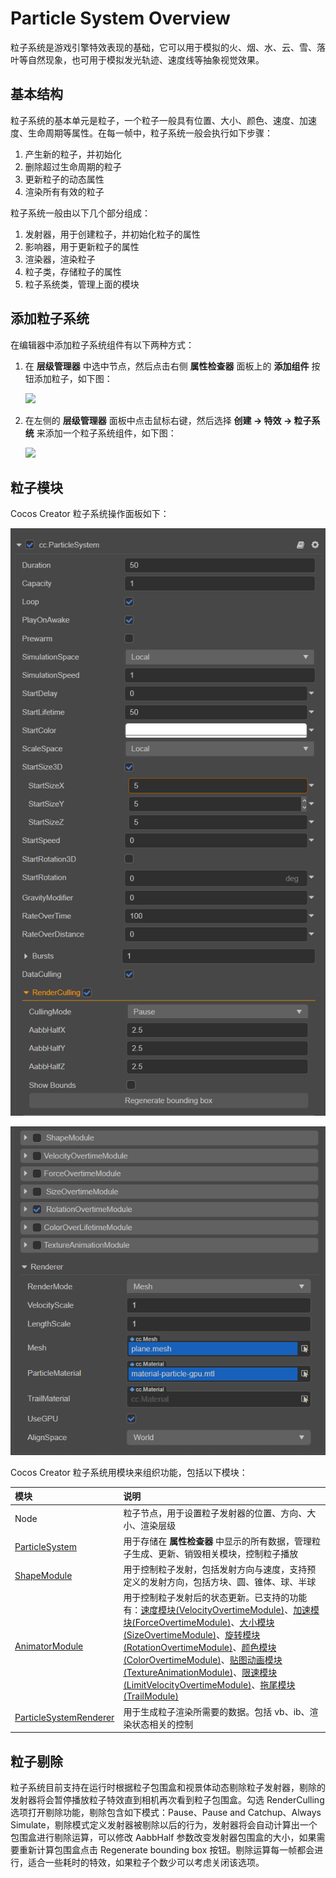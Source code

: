 # Particle System Overview

粒子系统是游戏引擎特效表现的基础，它可以用于模拟的火、烟、水、云、雪、落叶等自然现象，也可用于模拟发光轨迹、速度线等抽象视觉效果。

## 基本结构

粒子系统的基本单元是粒子，一个粒子一般具有位置、大小、颜色、速度、加速度、生命周期等属性。在每一帧中，粒子系统一般会执行如下步骤：

1. 产生新的粒子，并初始化
2. 删除超过生命周期的粒子
3. 更新粒子的动态属性
4. 渲染所有有效的粒子

粒子系统一般由以下几个部分组成：

1. 发射器，用于创建粒子，并初始化粒子的属性
2. 影响器，用于更新粒子的属性
3. 渲染器，渲染粒子
4. 粒子类，存储粒子的属性
5. 粒子系统类，管理上面的模块

## 添加粒子系统

在编辑器中添加粒子系统组件有以下两种方式：

1. 在 **层级管理器** 中选中节点，然后点击右侧 **属性检查器** 面板上的 **添加组件** 按钮添加粒子，如下图：

    ![](particle-system/new_ParticleSystemComponent.png)

2. 在左侧的 **层级管理器** 面板中点击鼠标右键，然后选择 **创建 -> 特效 -> 粒子系统** 来添加一个粒子系统组件，如下图：

    ![](particle-system/new_ParticleSystemComponent_node.png)

## 粒子模块

Cocos Creator 粒子系统操作面板如下：

![](particle-system/inspector_1.png)

![](particle-system/inspector_2.png)

Cocos Creator 粒子系统用模块来组织功能，包括以下模块：

| 模块 | 说明 |
| :--- | :--- |
| Node | 粒子节点，用于设置粒子发射器的位置、方向、大小、渲染层级 |
| [ParticleSystem](main-module.md) | 用于存储在 **属性检查器** 中显示的所有数据，管理粒子生成、更新、销毁相关模块，控制粒子播放 |
| [ShapeModule](emitter.md) | 用于控制粒子发射，包括发射方向与速度，支持预定义的发射方向，包括方块、圆、锥体、球、半球 |
| [AnimatorModule](module.md) | 用于控制粒子发射后的状态更新。已支持的功能有：[速度模块(VelocityOvertimeModule)](velocity-module.md)、[加速模块(ForceOvertimeModule)](force-module.md)、[大小模块(SizeOvertimeModule)](size-module.md)、[旋转模块(RotationOvertimeModule)](rotation-module.md)、[颜色模块(ColorOvertimeModule)](color-module.md)、[贴图动画模块(TextureAnimationModule)](texture-animation-module.md)、[限速模块(LimitVelocityOvertimeModule)](limit-velocity-module.md)、[拖尾模块(TrailModule)](trail-module.md) |
| [ParticleSystemRenderer](renderer.md) | 用于生成粒子渲染所需要的数据。包括 vb、ib、渲染状态相关的控制 |

## 粒子剔除

粒子系统目前支持在运行时根据粒子包围盒和视景体动态剔除粒子发射器，剔除的发射器将会暂停播放粒子特效直到相机再次看到粒子包围盒。勾选 RenderCulling 选项打开剔除功能，剔除包含如下模式：Pause、Pause and Catchup、Always Simulate，剔除模式定义发射器被剔除以后的行为，发射器将会自动计算出一个包围盒进行剔除运算，可以修改 AabbHalf 参数改变发射器包围盒的大小，如果需要重新计算包围盒点击 Regenerate bounding box 按钮。剔除运算每一帧都会进行，适合一些耗时的特效，如果粒子个数少可以考虑关闭该选项。
